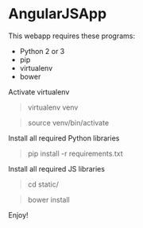 # AngularJSApp
This webapp requires these programs: 

- Python 2 or 3
- pip
- virtualenv
- bower

Activate virtualenv

> virtualenv venv

> source venv/bin/activate

Install all required Python libraries

> pip install -r requirements.txt

Install all required JS libraries

> cd static/

> bower install

Enjoy!
